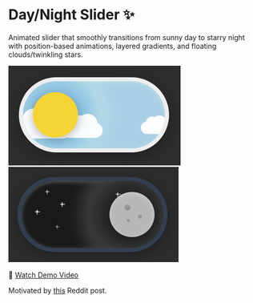 # Day/Night Slider ✨

Animated slider that smoothly transitions from sunny day to starry night with position-based animations, layered gradients, and floating clouds/twinkling stars.

![slider-day.png](slider-day.png) ![slider-night.png](slider-night.png)

🎥 [Watch Demo Video](day-night-slider.mp4)


Motivated by [this](https://www.reddit.com/r/programmingmemes/s/GB7uYTwpyD) Reddit post.